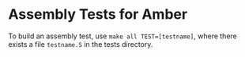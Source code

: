 # Assembly Tests for Amber

To build an assembly test, use `make all TEST=[testname]`, where there exists a file `testname.S` in the tests directory.